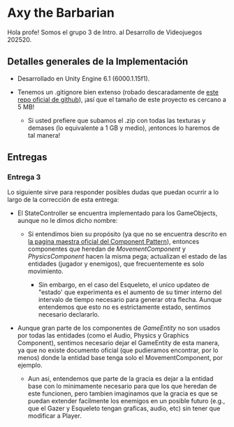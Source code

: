 # Axy the Barbarian

Hola profe! Somos el grupo 3 de Intro. al Desarrollo de Videojuegos 202520.

## Detalles generales de la Implementación

* Desarrollado en Unity Engine 6.1 (6000.1.15f1).

* Tenemos un .gitignore bien extenso (robado descaradamente de [este repo oficial de github](https://github.com/github/gitignore/blob/main/Unity.gitignore)), ¡así que el tamaño de este proyecto es cercano a 5 MB!

    * Si usted prefiere que subamos el .zip con todas las texturas y demases (lo equivalente a 1 GB y medio), ¡entonces lo haremos de tal manera!

## Entregas

### Entrega 3

Lo siguiente sirve para responder posibles dudas que puedan ocurrir a lo largo de la corrección de esta entrega:

* El StateController se encuentra implementado para los GameObjects, aunque no le dimos dicho nombre:

    * Si entendimos bien su propósito (ya que no se encuentra descrito en [la pagina maestra oficial del Component Pattern](https://gameprogrammingpatterns.com/component.html)), entonces componentes que heredan de *MovementComponent* y *PhysicsComponent* hacen la misma pega; actualizan el estado de las entidades (jugador y enemigos), que frecuentemente es solo movimiento.

        * Sin embargo, en el caso del Esqueleto, el unico updateo de "estado' que experimenta es el aumento de su timer interno del intervalo de tiempo necesario para generar otra flecha. Aunque entendemos que esto no es estrictamente estado, sentimos necesario declararlo.

* Aunque gran parte de los componentes de *GameEntity* no son usados por todas las entidades (como el Audio, Physics y Graphics Component), sentimos necesario dejar el GameEntity de esta manera, ya que no existe documento oficial (que pudieramos encontrar, por lo menos) donde la entidad base tenga solo el MovementComponent, por ejemplo.

    * Aun asi, entendemos que parte de la gracia es dejar a la entidad base con lo minimamente necesario para que los que heredan de este funcionen, pero tambien imaginamos que la gracia es que se puedan extender facilmente los enemigos en un posible futuro (e.g., que el Gazer y Esqueleto tengan graficas, audio, etc) sin tener que modificar a Player.